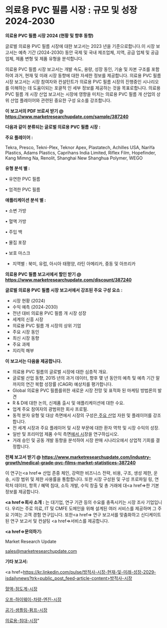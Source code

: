 # 의료용 PVC 필름 시장 : 규모 및 성장 2024-2030

<strong>의료용 PVC 필름 시장 2024 (현황 및 향후 동향)</strong>

글로벌 의료용 PVC 필름 시장에 대한 보고서는 2023 년을 기준으로합니다.이 시장 보고서는 예측 기간 (2024-2030) 동안 국제 및 국내 제조업체, 지역, 공급 업체 및 공급 업체, 제품 변형 및 제품 유형을 분석합니다.

의료용 PVC 필름 시장 보고서는 개발 속도, 용량, 성장 동인, 기술 및 자본 구조를 포함하여 과거, 현재 및 미래 시장 동향에 대한 자세한 정보를 제공합니다. 의료용 PVC 필름 시장 보고서는 시장 참여자와 컨설턴트가 의료용 PVC 필름 시장의 진행중인 시나리오를 이해하는 데 도움이되는 포괄적 인 세부 정보를 제공하는 것을 목표로합니다. 의료용 PVC 필름 개 시장 산업 보고서는 시장에 영향을 미치는 의료용 PVC 필름 개 산업의 상위 산업 플레이어와 관련된 중요한 구성 요소를 강조합니다.



<strong>이 보고서의 PDF 브로셔 받기 @ <a href=https://www.marketresearchupdate.com/sample/387240>https://www.marketresearchupdate.com/sample/387240</a></strong>



<strong>다음과 같이 분류되는 글로벌 의료용 PVC 필름 시장 :</strong>



<strong>주요 플레이어 :</strong>

Tekra, Presco, Tekni-Plex, Teknor Apex, Plastatech, Achilles USA, NanYa Plastics, Adams Plastics, Caprihans India Limited, Riflex Film, Hopefinder, Kang Mimng Na, Renolit, Shanghai New Shanghua Polymer, WEGO



<strong>유형 분석 별 :</strong>

• 유연한 PVC 필름

• 엄격한 PVC 필름



<strong>애플리케이션 분석 별 :</strong>

• 소변 가방

• 혈액 가방

• 주입 백

• 물집 포장

• 보호 마스크

<ul>
  <li>지역별 : 북미, 유럽, 아시아 태평양, 라틴 아메리카, 중동 및 아프리카</li>
</ul>


<strong>의료용 PVC 필름 보고서에서 할인 받기 @ <a href=https://www.marketresearchupdate.com/discount/387240>https://www.marketresearchupdate.com/discount/387240</a></strong>



<strong>글로벌 의료용 PVC 필름 시장 보고서에서 강조된 주요 구성 요소 :</strong>
<ul>
  <li>시장 현황 (2024)</li>
  <li>수익 예측 (2024-2030)</li>
  <li>전년 대비 의료용 PVC 필름 개 시장 성장</li>
  <li>세계의 신흥 시장</li>
  <li>의료용 PVC 필름 개 시장의 상위 기업</li>
  <li>주요 시장 동인</li>
  <li>최신 시장 동향</li>
  <li>주요 과제</li>
  <li>지리적 해부</li>
</ul>


<strong>이 보고서는 다음을 제공합니다.</strong>
<ul>
  <li>의료용 PVC 필름의 글로벌 시장에 대한 심층적 개요.</li>
  <li>글로벌 산업 동향, 2015 년의 과거 데이터, 향후 몇 년 동안의 예측 및 예측 기간 말까지의 연간 복합 성장률 (CAGR) 예상치를 평가합니다.</li>
  <li>Global 의료용 PVC 필름를위한 새로운 시장 전망 및 표적화 된 마케팅 방법론의 발견</li>
  <li>R &amp; D에 대한 논의, 신제품 출시 및 애플리케이션에 대한 수요.</li>
  <li>업계 주요 참여자의 광범위한 회사 프로필.</li>
  <li>동적 분자 유형 및 대상 측면에서 시장의 구성은<a href=> 주요 산</a>업 자원 및 플레이어를 강조합니다.</li>
  <li>전 세계 시장과 주요 플레이어 및 시장 부문에 대한 환자 역학 및 시장 수익의 성장.</li>
  <li>일반 및 프리미엄 제품 수익 측면<a href=>에서 시</a>장을 연구하십시오.</li>
  <li>거래 승인 및 공동 개발 동향을 분석하여 시장 판매 시나리오에서 상업적 기회를 결정합니다.</li>
</ul>



<strong>전체 보고서 받기 @ <a href=https://www.marketresearchupdate.com/industry-growth/medical-grade-pvc-films-market-statistices-387240>https://www.marketresearchupdate.com/industry-growth/medical-grade-pvc-films-market-statistices-387240</a></strong>

이 연구는<a href=> 산업 존중</a> 체인, 강력한 비즈니스 전략, 비용, 구조, 생성 제한, 운송, 시장 범위 및 제한 사용률을 통합합니다. 또한 시장 구성원 및 구성 프로파일 링, 연락처 데이터, 항목 / 혜택 침대, 소득 개발, 수익 창출 및 총 거래에 대<a href=>한 기본 </a>정보를 제공합니다.



<strong><a href=>회사 소</a>개 :</strong>
는 대기업, 연구 기관 등의 수요를 충족시키는 시장 조사 기업입니다. 우리는 주로 의료, IT 및 CMFE 도메인을 위해 설계된 여러 서비스를 제공하며 그 주요 기여는 고객 경험 연구입니다. 또한<a href=> 연구 보</a>고서를 맞춤화하고 신디케이트 된 연구 보고서 및 컨설팅 <a href=>서비스</a>를 제공합니다.



<strong><a href=>문의하기:</a></strong>

Market Research Update

sales@marketresearchupdate.com



<strong>기타 보고서:</strong>

<a href=https://kr.linkedin.com/pulse/방적사-시장-현재-및-미래-성장-2029-isdailynews?trk=public_post_feed-article-content>방적사-시장</a>

<a href=https://www.linkedin.com/pulse/혈액-점도계-시장-동향-및-성장-전망-survey-spotlight-pro-24-analysis-f9mkf/>혈액-점도계-시장</a>

<a href=https://www.linkedin.com/pulse/오프-하이웨이-차량-엔진-시장-규모-및-성장-2023-market-matrix-musings-analysis-nmjjf/>오프-하이웨이-차량-엔진-시장</a>

<a href=https://www.linkedin.com/pulse/공기-샘플링-펌프-시장-세분화-연구-및-목표-고객2029년-data-dive-diaries-24-analysis-xj0gf/>공기-샘플링-펌프-시장</a>

<a href=https://www.linkedin.com/pulse/의료용-침대-시장-진입-전략-및-위험-평가2030년-analytics-alchemy-360-analysis-hpzxc/>의료용-침대-시장</a>"
